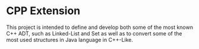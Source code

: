 # CPP Extension

This project is intended to define and develop both some of the most known C++ ADT, such as Linked-List and Set as well as to convert some of the most used structures in Java language in C++-Like.



